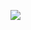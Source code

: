 ![](https://user-images.githubusercontent.com/57487741/175406476-af0ca3b1-c75f-4689-9ff2-b1e93acd8031.PNG)